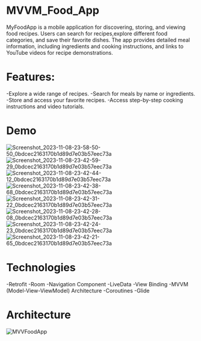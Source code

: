 # MVVM_Food_App
MyFoodApp is a mobile application for discovering, storing, and viewing food recipes. Users can search for recipes,explore different food categories, and save their favorite dishes. The app provides detailed meal information, including ingredients and cooking instructions,
and links to YouTube videos for recipe demonstrations.

# Features:

-Explore a wide range of recipes.
-Search for meals by name or ingredients.
-Store and access your favorite recipes.
-Access step-by-step cooking instructions and video tutorials.

# Demo
![Screenshot_2023-11-08-23-58-50-50_0bdcec2163170b1d89d7e03b57eec73a](https://github.com/Ashraf-El-Fallah/MVVM_Food_App/assets/108183484/300d9e3d-318f-478b-9dc7-8a63ce004f50)
![Screenshot_2023-11-08-23-42-59-29_0bdcec2163170b1d89d7e03b57eec73a](https://github.com/Ashraf-El-Fallah/MVVM_Food_App/assets/108183484/4c177ec6-25c8-48e5-a659-c03c210d1fb9)
![Screenshot_2023-11-08-23-42-44-12_0bdcec2163170b1d89d7e03b57eec73a](https://github.com/Ashraf-El-Fallah/MVVM_Food_App/assets/108183484/448f1db3-063d-4aab-b2a9-1b6fc9ec010e)
![Screenshot_2023-11-08-23-42-38-68_0bdcec2163170b1d89d7e03b57eec73a](https://github.com/Ashraf-El-Fallah/MVVM_Food_App/assets/108183484/3165da5c-ca32-46d3-a519-dbf77e73c893)
![Screenshot_2023-11-08-23-42-31-22_0bdcec2163170b1d89d7e03b57eec73a](https://github.com/Ashraf-El-Fallah/MVVM_Food_App/assets/108183484/e8d64336-f1cc-46c5-8115-0046066a254e)
![Screenshot_2023-11-08-23-42-28-08_0bdcec2163170b1d89d7e03b57eec73a](https://github.com/Ashraf-El-Fallah/MVVM_Food_App/assets/108183484/ca0883e9-8f34-4ee3-b159-58705747f1b9)
![Screenshot_2023-11-08-23-42-24-23_0bdcec2163170b1d89d7e03b57eec73a](https://github.com/Ashraf-El-Fallah/MVVM_Food_App/assets/108183484/dda39a57-6ab2-4ca9-a2c9-e58160c3afa0)
![Screenshot_2023-11-08-23-42-21-65_0bdcec2163170b1d89d7e03b57eec73a](https://github.com/Ashraf-El-Fallah/MVVM_Food_App/assets/108183484/fcd1e66d-0830-416d-b0d5-1f0a22e307ca)

# Technologies

-Retrofit
-Room
-Navigation Component
-LiveData
-View Binding
-MVVM (Model-View-ViewModel) Architecture
-Coroutines
-Glide

# Architecture
![MVVFoodApp](https://github.com/Ashraf-El-Fallah/MVVM_Food_App/assets/108183484/e613e63b-310c-4762-941c-3b2c3d690695)


